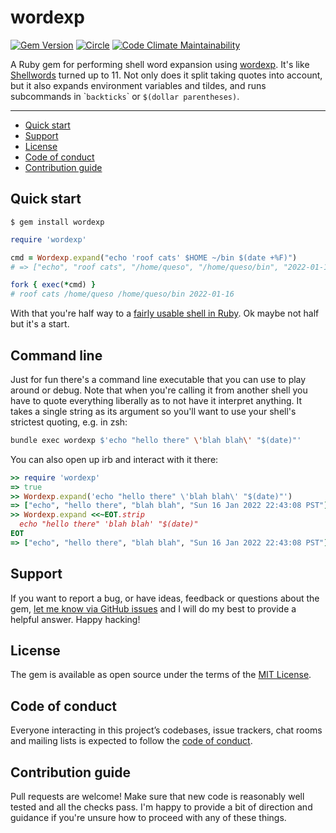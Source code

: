 # wordexp

[![Gem Version](https://badge.fury.io/rb/wordexp.svg)](https://rubygems.org/gems/wordexp)
[![Circle](https://circleci.com/gh/samsonjs/wordexp/tree/main.svg?style=shield)](https://app.circleci.com/pipelines/github/samsonjs/wordexp?branch=main)
[![Code Climate Maintainability](https://api.codeclimate.com/v1/badges/21cc24badf15d19b5cec/maintainability)](https://codeclimate.com/github/samsonjs/wordexp/maintainability)

A Ruby gem for performing shell word expansion using [wordexp][]. It's like [Shellwords][] turned up to 11. Not only does it split taking quotes into account, but it also expands environment variables and tildes, and runs subcommands in \``backticks`\` or `$(dollar parentheses)`.

[wordexp]: https://man7.org/linux/man-pages/man3/wordexp.3.html
[Shellwords]: https://ruby-doc.org/stdlib-3.1.0/libdoc/shellwords/rdoc/Shellwords.html

---

- [Quick start](#quick-start)
- [Support](#support)
- [License](#license)
- [Code of conduct](#code-of-conduct)
- [Contribution guide](#contribution-guide)

## Quick start

```
$ gem install wordexp
```

```ruby
require 'wordexp'

cmd = Wordexp.expand("echo 'roof cats' $HOME ~/bin $(date +%F)")
# => ["echo", "roof cats", "/home/queso", "/home/queso/bin", "2022-01-16"]

fork { exec(*cmd) }
# roof cats /home/queso /home/queso/bin 2022-01-16
```

With that you're half way to a [fairly usable shell in Ruby](https://github.com/samsonjs/csc360-a1-shell). Ok maybe not half but it's a start.

## Command line

Just for fun there's a command line executable that you can use to play around or debug. Note that when you're calling it from another shell you have to quote everything liberally as to not have it interpret anything. It takes a single string as its argument so you'll want to use your shell's strictest quoting, e.g. in zsh:

```zsh
bundle exec wordexp $'echo "hello there" \'blah blah\' "$(date)"'
```

You can also open up irb and interact with it there:

```ruby
>> require 'wordexp'
=> true
>> Wordexp.expand('echo "hello there" \'blah blah\' "$(date)"')
=> ["echo", "hello there", "blah blah", "Sun 16 Jan 2022 22:43:08 PST"]
>> Wordexp.expand <<~EOT.strip
  echo "hello there" 'blah blah' "$(date)"
EOT
=> ["echo", "hello there", "blah blah", "Sun 16 Jan 2022 22:43:08 PST"]
```

## Support

If you want to report a bug, or have ideas, feedback or questions about the gem, [let me know via GitHub issues](https://github.com/samsonjs/wordexp/issues/new) and I will do my best to provide a helpful answer. Happy hacking!

## License

The gem is available as open source under the terms of the [MIT License](LICENSE.txt).

## Code of conduct

Everyone interacting in this project’s codebases, issue trackers, chat rooms and mailing lists is expected to follow the [code of conduct](CODE_OF_CONDUCT.md).

## Contribution guide

Pull requests are welcome! Make sure that new code is reasonably well tested and all the checks pass. I'm happy to provide a bit of direction and guidance if you're unsure how to proceed with any of these things.
